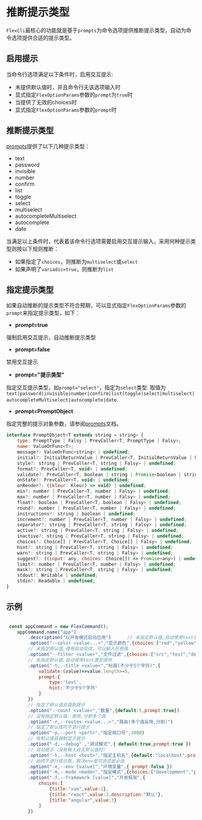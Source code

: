 # 推断提示类型

`FlexCli`最核心的功能就是基于`prompts`为命令选项提供推断提示类型，自动为命令选项提供合适的提示类型。

## 启用提示

当命令行选项满足以下条件时，启用交互提示:

- 未提供默认值时，并且命令行无该选项输入时
- 显式指定`FlexOptionParams`参数的`prompt`为`true`时
- 当提供了无效的choices时
- 显式指定`FlexOptionParams`参数的`prompt`时

## 推断提示类型

[prompts](https://github.com/terkelg/prompts)提供了以下几种提示类型：

- text
- password
- invisible
- number
- confirm
- list
- toggle
- select
- multiselect
- autocompleteMultiselect
- autocomplete
- date

当满足以上条件时，代表着该命令行选项需要启用交互提示输入，采用何种提示类型则按以下规则推断：

- 如果指定了`choices`，则推断为`multiselect`或`select`
- 如果声明了`variadic=true`，则推断为`list`


## 指定提示类型

如果自动推断的提示类型不符合预期，可以显式指定`FlexOptionParams`参数的`prompt`来指定提示类型，如下：


- **prompt=true**

强制启用交互提示，自动推断提示类型

- **prompt=false**

禁用交互提示

- **prompt="提示类型"**

指定交互提示类型，如`prompt="select"`，指定为`select`类型.
取值为`text|password|invisible|number|confirm|list|toggle|select|multiselect|autocompleteMultiselect|autocomplete|date`.

- **prompt=PromptObject**

指定完整的提示对象参数，请参阅[prompts](https://github.com/terkelg/prompts)文档。

```js
interface PromptObject<T extends string = string> {
    type: PromptType | Falsy | PrevCaller<T, PromptType | Falsy>;
    name: ValueOrFunc<T>;
    message?: ValueOrFunc<string> | undefined;
    initial?: InitialReturnValue | PrevCaller<T, InitialReturnValue | Promise<InitialReturnValue>> | undefined;
    style?: string | PrevCaller<T, string | Falsy> | undefined;
    format?: PrevCaller<T, void> | undefined;
    validate?: PrevCaller<T, boolean | string | Promise<boolean | string>> | undefined;
    onState?: PrevCaller<T, void> | undefined;
    onRender?: ((kleur: Kleur) => void) | undefined;
    min?: number | PrevCaller<T, number | Falsy> | undefined;
    max?: number | PrevCaller<T, number | Falsy> | undefined;
    float?: boolean | PrevCaller<T, boolean | Falsy> | undefined;
    round?: number | PrevCaller<T, number | Falsy> | undefined;
    instructions?: string | boolean | undefined;
    increment?: number | PrevCaller<T, number | Falsy> | undefined;
    separator?: string | PrevCaller<T, string | Falsy> | undefined;
    active?: string | PrevCaller<T, string | Falsy> | undefined;
    inactive?: string | PrevCaller<T, string | Falsy> | undefined;
    choices?: Choice[] | PrevCaller<T, Choice[] | Falsy> | undefined;
    hint?: string | PrevCaller<T, string | Falsy> | undefined;
    warn?: string | PrevCaller<T, string | Falsy> | undefined;
    suggest?: ((input: any, choices: Choice[]) => Promise<any>) | undefined;
    limit?: number | PrevCaller<T, number | Falsy> | undefined;
    mask?: string | PrevCaller<T, string | Falsy> | undefined;
    stdout?: Writable | undefined;
    stdin?: Readable | undefined;
}

```

## 示例

```js

 const appCommand = new FlexCommand();
    appCommand.name("app")
        .description("以开发模式启动应用")      // 未指定默认值,自动使用text类型提供
        .option("--color <value...>","显示颜色",{choices:["red","yellow","blue"],prompt:"multiselect"})  
        // 未指定默认值,使用自动完成，可以输入任意值
        .option("--filter <value>","文件过滤",{choices:["src","test","debug"],prompt:"autocomplete"})    
        // 未指定默认值,自动使用text类型提供
        .option("-t,--title <value>","标题(不少于5个字符)",{
            validate:(value)=>value.length>=5,
            prompt:{
                type:'text',
                hint:'不少于5个字符'
            }
        })    
        // 指定了默认值且强制提示
        .option("--count <value>","数量",{default:5,prompt:true})
        // 没有指定默认值，使用,分割多个值
        .option("-r,--routes <value...>","路由(多个值采用,分割)")                           
        // 指定了默认值时不进行提示
        .option("-p,--port <port>","指定端口号",3000)                      
        // 有默认值且强制显示提示
        .option("-d,--debug" ,"调试模式",{ default:true,prompt:true })      
        // 自动提示（没有输入且无默认值时）
        .option("-h,--host <host>","指定主机名",{default:"localhost",prompt:true})                            
        // 始终不进行提示取，取决env是可选还是必选
        .option("-e,--env [value]","环境变量",{ prompt:false })                                   
        .option("-m,--mode <mode>","指定模式",{choices:["development","production","test","debug"]})
        .option("-f,--framework [value]","开发框架",{
            choices:[
                {title:"vue",value:1},
                {title:"react",value:2,description:"默认"},
                {title:"angular",value:3}
            ]
        })
```












